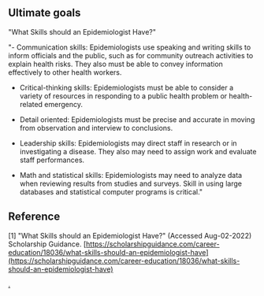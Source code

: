 
## Ultimate goals  

"What Skills should an Epidemiologist Have?"

"- Communication skills: Epidemiologists use speaking and writing skills to inform officials and the public, such as for community outreach activities to explain health risks. They also must be able to convey information effectively to other health workers.

- Critical-thinking skills: Epidemiologists must be able to consider a variety of resources in responding to a public health problem or health-related emergency.

- Detail oriented: Epidemiologists must be precise and accurate in moving from observation and interview to conclusions.

- Leadership skills: Epidemiologists may direct staff in research or in investigating a disease. They also may need to assign work and evaluate staff performances.

- Math and statistical skills: Epidemiologists may need to analyze data when reviewing results from studies and surveys. Skill in using large databases and statistical computer programs is critical."

## Reference

[1] "What Skills should an Epidemiologist Have?" (Accessed Aug-02-2022) Scholarship Guidance. [https://scholarshipguidance.com/career-education/18036/what-skills-should-an-epidemiologist-have](https://scholarshipguidance.com/career-education/18036/what-skills-should-an-epidemiologist-have)




[.](https://hub-binder.mybinder.ovh/user/binder-examples-r-ew5gcpk9/notebooks/index.ipynb)
